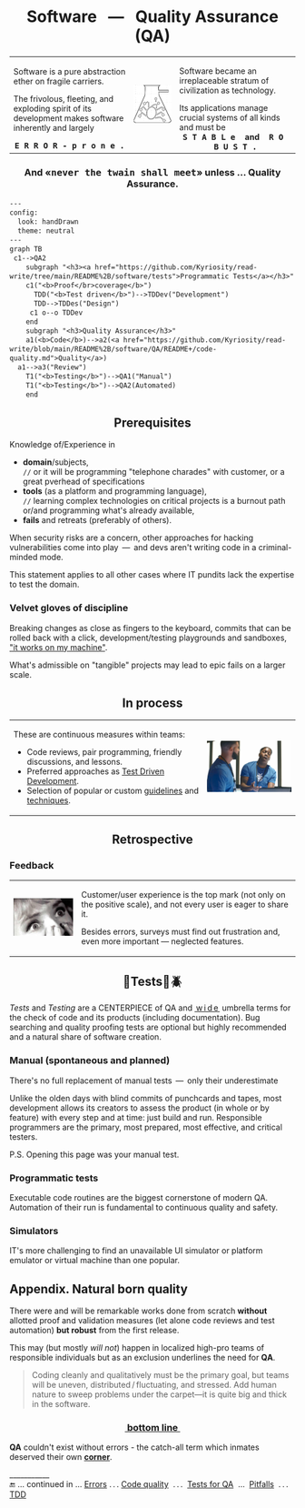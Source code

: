 <h1 align="center">Software &nbsp; &mdash; &nbsp; Quality Assurance (QA)</h1>

<table><tr valign="center"><td width="42%">
 
 Software is a pure abstraction ether on fragile carriers.
 
 The frivolous, fleeting, and exploding spirit of its development makes software inherently and largely
 
 <div align="center"><b><samp>E&thinsp;R&thinsp;R&thinsp;O&thinsp;R&thinsp;-&thinsp;p&thinsp;r&thinsp;o&thinsp;n&thinsp;e&thinsp;.</samp></b></div>
</td><td><picture><img alt="&nbsp;Bug &amp; Compass" src="../../_rsc/_img/signs/bugs/bug_in_flask-pencil-250px.jpg" /></picture></td><td width="42%">

Software became an irreplaceable stratum of civilization as technology.

<div>Its applications manage crucial systems of all kinds and must be</div>
<div align="center"><b><samp>S&thinsp;T&thinsp;A&thinsp;B&thinsp;L&thinsp;e&thinsp; </samp>and<samp> &thinsp;R&thinsp;O&thinsp;B&thinsp;U&thinsp;S&thinsp;T&thinsp;.</samp></b></div>
</td></tr></table>

<h3 align="center">And «<samp>never the twain shall meet</samp>» unless ... <b>Quality Assurance</b>.</h3>

```mermaid
---
config:
  look: handDrawn
  theme: neutral
---
graph TB
 c1-->QA2
    subgraph "<h3><a href="https://github.com/Kyriosity/read-write/tree/main/README%2B/software/tests">Programmatic Tests</a></h3>"
    c1("<b>Proof</br>coverage</b>")
      TDD("<b>Test driven</b>")-->TDDev("Development")
      TDD-->TDDes("Design")
     c1 o--o TDDev
    end
    subgraph "<h3>Quality Assurance</h3>"
    a1(<b>Code</b>)-->a2(<a href="https://github.com/Kyriosity/read-write/blob/main/README%2B/software/QA/README+/code-quality.md">Quality</a>)
  a1-->a3("Review")
    T1("<b>Testing</b>")-->QA1("Manual")
    T1("<b>Testing</b>")-->QA2(Automated)
    end
```

<h2 align="center">Prerequisites</h2>

Knowledge of/Experience in

+ **domain**/subjects,\
`//` or it will be programming "telephone charades" with customer, or a great pverhead of specifications
+ **tools** (as a platform and programming language),\
`//` learning complex technologies on critical projects is a burnout path or/and programming what's already available,
+ **fails** and retreats (preferably of others).

When security risks are a concern, other approaches for hacking vulnerabilities come into play &thinsp;&mdash;&thinsp; and devs aren't writing code in a criminal-minded mode.

This statement applies to all other cases where IT pundits lack the expertise to test the domain.

### Velvet gloves of discipline

Breaking changes as close as fingers to the keyboard, commits that can be rolled back with a click, development/testing playgrounds and sandboxes, ["it works on my machine"](../../pencraft/README+/memes/README+/polyptych_works.md).

What's admissible on "tangible" projects may lead to epic fails on a larger scale.

<h2 align="center">In process</h2>

<table><tr>
 <td>
 <p>These are continuous measures within teams:</p>
 <ul>
  <li>Code reviews, pair programming, friendly discussions, and lessons.</li>
  <li>Preferred approaches as <a href="../tests/asDrive/">Test Driven Development</a>.</li>
 <li>Selection of popular or custom <a href="https://github.com/Kyriosity/use-dev/tree/main/README+/frames">guidelines</a> and <a href="https://github.com/Kyriosity/use-dev/tree/main/README%2B/techniques">techniques</a>.</li>
 </ul>
</td>
<td>
  <picture><img width="250px" alt="&nbsp;Drake helps Lil Yachty with laptop (&quot;Life Is Good&quot;)" title="&nbsp;Drake helps Lil Yachty with laptop&#013;&#010;(&quot;Life Is Good&quot;)" src="../../_rsc/_img/memes/Drake_LilYachty-LifeIsGood_laptop.jpg" /></picture></td></tr></table>

<h2 align="center">Retrospective</h2>

### Feedback

<table><tr>
 <td><picture><img alt="&nbsp;The Twilight Zone" width="250px"
    src="../../_rsc/_img/snap/movies/TheTwilightZone.1960.Monsters_MapleStreet.jpg" title="The Twilight Zone&#013;&#010;&#013;&#010;Ep. Mar, 1960" /></picture></td>
 <td>

Customer/user experience is the top mark (not only on the positive scale), and not every user is eager to share it.

Besides errors, surveys must find out frustration and, even more important &mdash; neglected features.
 
</td>
</tr></table>

<h2 align="center">🧪Tests📏🪲</h2>

_Tests_ and _Testing_ are a CENTERPIECE of QA and <ins>&thinsp;w&thinsp;i&thinsp;d&thinsp;e&thinsp;</ins> umbrella terms for the check of code and its products (including documentation). Bug searching and quality proofing tests are optional but highly recommended and a natural share of software creation. 

### Manual (spontaneous and planned)

There's no full replacement of manual tests &thinsp;&mdash;&thinsp; only their underestimate

Unlike the olden days with blind commits of punchcards and tapes, most development allows its creators to assess the product (in whole or by feature) with every step and at time: just build and run.
 Responsible programmers are the primary, most prepared, most effective, and critical testers.

P.S. Opening this page was your manual test. 

### Programmatic tests

Executable code routines are the biggest cornerstone of modern QA. Automation of their run is fundamental to continuous quality and safety.

### Simulators

IT's more challenging to find an unavailable UI simulator or platform emulator or virtual machine than one popular.

## Appendix. Natural born quality

There were and will be remarkable works done from scratch **without** allotted proof and validation measures (let alone code reviews and test automation) **but robust** from the first release. 

This may (but mostly _will not_) happen in localized high-pro teams of responsible individuals but as an exclusion underlines the need for __QA__.

> Coding cleanly and qualitatively must be the primary goal, but teams will be uneven, distributed&thinsp;/&thinsp;fluctuating, and stressed. Add human nature to sweep problems under the carpet—it is quite big and thick in the software.
<h3 align="center"><ins>&nbsp;bottom line&nbsp;</ins></h3>

**QA** couldn't exist without errors - the catch-all term which inmates deserved their own [**corner**](README+/errors/).

\___________\
:end: ... continued in ...  [Errors](README+/errors/)  .&thinsp;.&thinsp;.  [Code quality](README+/code-quality.md) &nbsp;.&thinsp;.&thinsp;.&nbsp; [Tests for QA](../tests/asQA/) &nbsp;...&nbsp; [Pitfalls](README+/QA-pitfalls.md) &nbsp;.&thinsp;.&thinsp;.&nbsp; [TDD](../tests/asDrive)

